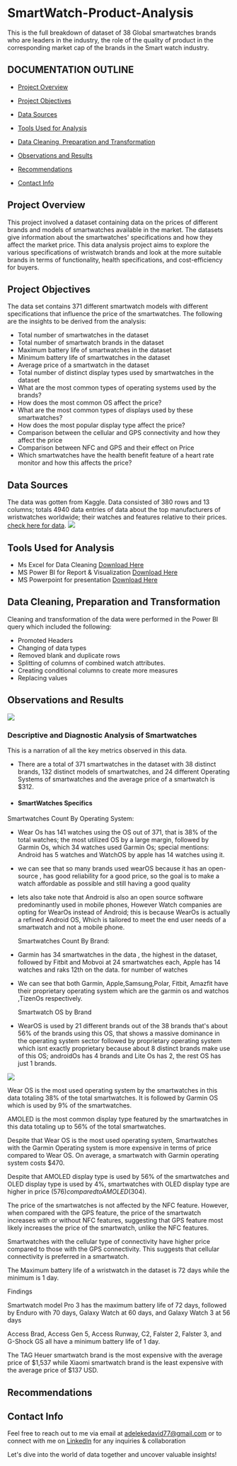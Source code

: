 # SmartWatch-Product-Analysis
This is the full breakdown of dataset of 38 Global smartwatches brands who are leaders in the industry, the role of the quality of product in the corresponding market cap of the brands in the Smart watch industry.

## DOCUMENTATION OUTLINE

- [Project Overview](#project-overview)

- [Project Objectives](#project-objectives)

- [Data Sources](#data-sources)

- [Tools Used for Analysis](#tools-used-for-analysis)

- [Data Cleaning, Preparation and Transformation](#data-cleaning-preparation-and-transformation)

- [Observations and Results](#observations-and-results)

- [Recommendations](#recommendations)

- [Contact Info](#contact-info)

## Project Overview
This project involved a dataset containing data on the prices of different brands and models of smartwatches available in the market. The datasets give information about the smartwatches' specifications and how they affect the market price. This data analysis project aims to explore the various specifications of wristwatch brands and look at the more suitable brands in terms of functionality, health specifications, and cost-efficiency for buyers.

## Project Objectives
The data set contains 371 different smartwatch models with different specifications that influence the price of the smartwatches. The following are the insights to be derived from the analysis:

- Total number of smartwatches in the dataset
- Total number of smartwatch brands in the dataset
- Maximum battery life of smartwatches in the dataset
- Minimum battery life of smartwatches in the dataset
- Average price of a smartwatch in the dataset
- Total number of distinct display types used by smartwatches in the dataset
- What are the most common types of operating systems used by the brands?
- How does the most common OS affect the price?
- What are the most common types of displays used by these smartwatches?
- How does the most popular display type affect the price?
- Comparison between the cellular and GPS connectivity and how they affect the price
- Comparison between NFC and GPS and their effect on Price
- Which smartwatches have the health benefit feature of a heart rate monitor and how this affects the price?

## Data Sources
The data was gotten from Kaggle. Data consisted of 380 rows and 13 columns; totals 4940 data entries of data about the top manufacturers of wristwatches worldwide; their watches and features relative to their prices. [check here for data](https://www.kaggle.com/datasets/rkiattisak/smart-watch-prices).
![](rawdata.png)

## Tools Used for Analysis
- Ms Excel for Data Cleaning [Download Here](https://www.microsoft.com/en-us/microsoft-365/excel)
- MS Power BI for Report & Visualization [Download Here](https://powerbi.microsoft.com/en-us/downloads/)
- MS Powerpoint for presentation [Download Here](https://www.microsoft.com/en/microsoft-365/powerpoint)
  
## Data Cleaning, Preparation and Transformation
Cleaning and transformation of the data were performed in the Power BI query which included the following:

- Promoted Headers
- Changing of data types
- Removed blank and duplicate rows
- Splitting of columns of combined watch attributes.
- Creating conditional columns to create more measures
- Replacing values
 

## Observations and Results
![](dashboard1.png)



### Descriptive and Diagnostic Analysis of Smartwatches
This is a narration of all the key metrics observed in this data.

- There are a total of 371 smartwatches in the dataset with 38 distinct brands, 132 distinct models of smartwatches, and 24 different Operating Systems of smartwatches and the average price of a smartwatch is $312.

- #### SmartWatches Specifics

 Smartwatches Count By Operating System:
- Wear Os has 141 watches using the OS out of 371, that is 38% of the total watches; the most utilized OS by a large margin, followed by Garmin Os, which 34 watches used Garmin Os; special mentions: Android has 5 watches and WatchOS by apple has 14 watches using it.
- we can see that so many brands used wearOS because it has an open-source , has good reliability for a good price, so the goal is to make a watch affordable as possible and still having a good quality
- lets also take note that Android is also an open source software predominantly used in mobile phones, However Watch companies are opting for WearOs instead of Android; this is because WearOs is actually a refined Android OS, Which is tailored to meet the end user needs of a smartwatch and not a mobile phone.


  Smartwatches Count By Brand:
- Garmin has 34 smartwatches in the data , the highest in the dataset, followed by Fitbit and 
Mobvoi at 24 smartwatches each, Apple has 14 watches and raks 12th on the data. for number of watches
- We can see that both Garmin, Apple,Samsung,Polar, Fitbit, Amazfit have their proprietary operating system which are the garmin os and watchos ,TizenOs respectively.

   Smartwatch OS by Brand
- WearOS is used by 21 different brands out of the 38 brands that's about 56% of the brands using this OS, that shows a massive dominance in the operating system sector followed by proprietary operating system which isnt exactly proprietary because about 8 distinct brands make use of this OS; androidOs has 4 brands and Lite Os has 2, the rest OS has just 1 brands.


![](dashboard2.png)


Wear OS is the most used operating system by the smartwatches in this data totaling 38% of the total smartwatches. It is followed by Garmin OS which is used by 9% of the smartwatches.

AMOLED is the most common display type featured by the smartwatches in this data totaling up to 56% of the total smartwatches.

Despite that Wear OS is the most used operating system, Smartwatches with the Garmin Operating system is more expensive in terms of price compared to Wear OS. On average, a smartwatch with Garmin operating system costs $470.

Despite that AMOLED display type is used by 56% of the smartwatches and OLED display type is used by 4%, smartwatches with OLED display type are higher in price ($576) compared to AMOLED ($304).

The price of the smartwatches is not affected by the NFC feature. However, when compared with the GPS feature, the price of the smartwatch increases with or without NFC features, suggesting that GPS feature most likely increases the price of the smartwatch, unlike the NFC features.

Smartwatches with the cellular type of connectivity have higher price compared to those with the GPS connectivity. This suggests that cellular connectivity is preferred in a smartwatch.

The Maximum battery life of a wristwatch in the dataset is 72 days while the minimum is 1 day.

Findings

Smartwatch model Pro 3 has the maximum battery life of 72 days, followed by Enduro with 70 days, Galaxy Watch at 60 days, and Galaxy Watch 3 at 56 days

Access Brad, Access Gen 5, Access Runway, C2, Falster 2, Falster 3, and G-Shock GS all have a minimum battery life of 1 day.

The TAG Heuer smartwatch brand is the most expensive with the average price of $1,537 while Xiaomi smartwatch brand is the least expensive with the average price of $137 USD.


## Recommendations



## Contact Info
Feel free to reach out to me via email at adelekedavid77@gmail.com or to connect with me on [LinkedIn](http://www.linkedin.com/in/adeleke-davido) for any inquiries & collaboration 

Let's dive into the world of data together and uncover valuable insights!


